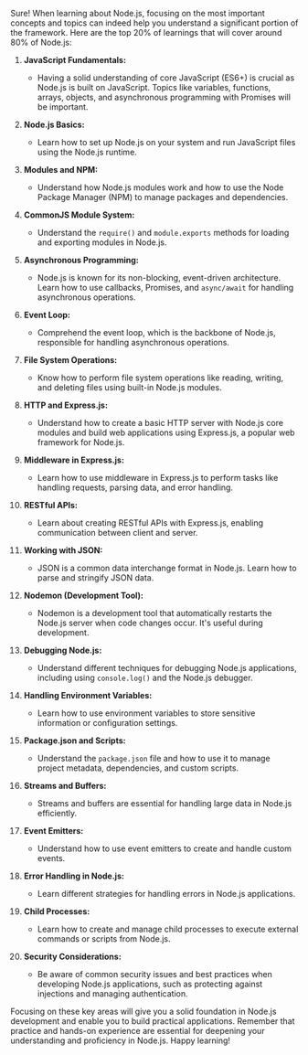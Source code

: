 Sure! When learning about Node.js, focusing on the most important concepts and topics can indeed help you understand a significant portion of the framework. Here are the top 20% of learnings that will cover around 80% of Node.js:

1. **JavaScript Fundamentals:**
   - Having a solid understanding of core JavaScript (ES6+) is crucial as Node.js is built on JavaScript. Topics like variables, functions, arrays, objects, and asynchronous programming with Promises will be important.

2. **Node.js Basics:**
   - Learn how to set up Node.js on your system and run JavaScript files using the Node.js runtime.

3. **Modules and NPM:**
   - Understand how Node.js modules work and how to use the Node Package Manager (NPM) to manage packages and dependencies.

4. **CommonJS Module System:**
   - Understand the `require()` and `module.exports` methods for loading and exporting modules in Node.js.

5. **Asynchronous Programming:**
   - Node.js is known for its non-blocking, event-driven architecture. Learn how to use callbacks, Promises, and `async/await` for handling asynchronous operations.

6. **Event Loop:**
   - Comprehend the event loop, which is the backbone of Node.js, responsible for handling asynchronous operations.

7. **File System Operations:**
   - Know how to perform file system operations like reading, writing, and deleting files using built-in Node.js modules.

8. **HTTP and Express.js:**
   - Understand how to create a basic HTTP server with Node.js core modules and build web applications using Express.js, a popular web framework for Node.js.

9. **Middleware in Express.js:**
   - Learn how to use middleware in Express.js to perform tasks like handling requests, parsing data, and error handling.

10. **RESTful APIs:**
    - Learn about creating RESTful APIs with Express.js, enabling communication between client and server.

11. **Working with JSON:**
    - JSON is a common data interchange format in Node.js. Learn how to parse and stringify JSON data.

12. **Nodemon (Development Tool):**
    - Nodemon is a development tool that automatically restarts the Node.js server when code changes occur. It's useful during development.

13. **Debugging Node.js:**
    - Understand different techniques for debugging Node.js applications, including using `console.log()` and the Node.js debugger.

14. **Handling Environment Variables:**
    - Learn how to use environment variables to store sensitive information or configuration settings.

15. **Package.json and Scripts:**
    - Understand the `package.json` file and how to use it to manage project metadata, dependencies, and custom scripts.

16. **Streams and Buffers:**
    - Streams and buffers are essential for handling large data in Node.js efficiently.

17. **Event Emitters:**
    - Understand how to use event emitters to create and handle custom events.

18. **Error Handling in Node.js:**
    - Learn different strategies for handling errors in Node.js applications.

19. **Child Processes:**
    - Learn how to create and manage child processes to execute external commands or scripts from Node.js.

20. **Security Considerations:**
    - Be aware of common security issues and best practices when developing Node.js applications, such as protecting against injections and managing authentication.

Focusing on these key areas will give you a solid foundation in Node.js development and enable you to build practical applications. Remember that practice and hands-on experience are essential for deepening your understanding and proficiency in Node.js. Happy learning!